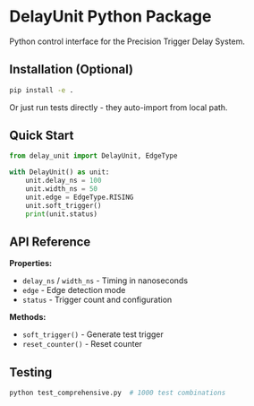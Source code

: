 # DelayUnit Python Package

Python control interface for the Precision Trigger Delay System.

## Installation (Optional)

```bash
pip install -e .
```

Or just run tests directly - they auto-import from local path.

## Quick Start

```python
from delay_unit import DelayUnit, EdgeType

with DelayUnit() as unit:
    unit.delay_ns = 100
    unit.width_ns = 50
    unit.edge = EdgeType.RISING
    unit.soft_trigger()
    print(unit.status)
```

## API Reference

**Properties:**
- `delay_ns` / `width_ns` - Timing in nanoseconds
- `edge` - Edge detection mode
- `status` - Trigger count and configuration

**Methods:**
- `soft_trigger()` - Generate test trigger
- `reset_counter()` - Reset counter

## Testing

```bash
python test_comprehensive.py  # 1000 test combinations
```
